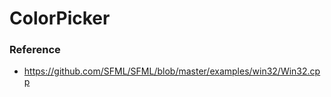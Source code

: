 ColorPicker
===========

### Reference
- https://github.com/SFML/SFML/blob/master/examples/win32/Win32.cpp